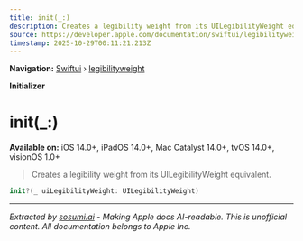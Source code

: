 ```yaml
---
title: init(_:)
description: Creates a legibility weight from its UILegibilityWeight equivalent.
source: https://developer.apple.com/documentation/swiftui/legibilityweight/init(_:)
timestamp: 2025-10-29T00:11:21.213Z
---
```


**Navigation:** [Swiftui](/documentation/swiftui) › [legibilityweight](/documentation/swiftui/legibilityweight)

**Initializer**

# init(_:)

**Available on:** iOS 14.0+, iPadOS 14.0+, Mac Catalyst 14.0+, tvOS 14.0+, visionOS 1.0+

> Creates a legibility weight from its UILegibilityWeight equivalent.

```swift
init?(_ uiLegibilityWeight: UILegibilityWeight)
```

---

*Extracted by [sosumi.ai](https://sosumi.ai) - Making Apple docs AI-readable.*
*This is unofficial content. All documentation belongs to Apple Inc.*
